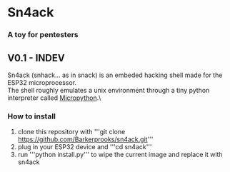 # Sn4ack

### A toy for pentesters

## V0.1 - INDEV

Sn4ack (snhack... as in snack) is an embeded hacking shell made for the ESP32 microprocessor.\
The shell roughly emulates a unix environment through a tiny python interpreter called [Micropython](https://micropython.org).\

### How to install

1. clone this repository with '''git clone https://github.com/Barkerprooks/sn4ack.git'''
2. plug in your ESP32 device and '''cd sn4ack'''
3. run '''python install.py''' to wipe the current image and replace it with sn4ack
